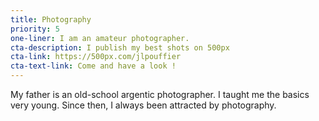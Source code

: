 ```yaml
---
title: Photography
priority: 5
one-liner: I am an amateur photographer.
cta-description: I publish my best shots on 500px
cta-link: https://500px.com/jlpouffier
cta-text-link: Come and have a look !
---
```

My father is an old-school argentic photographer. I taught me the basics very young. Since then, I always been attracted by photography.
